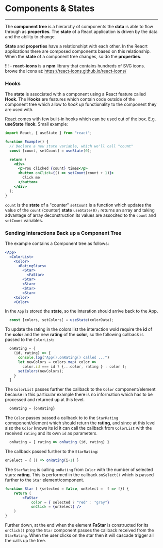 # Components & States
---

The **component tree** is a hierarchy of components the **data** is able to flow through as **properties**. The **state** of a React application is driven by the data and the ability to change. 

**State** and **properties** have a relationshipt with each other. In the Reacrt applications there are composed components based on this relationship. When the **state** of a component tree changes, so do the **properties**.


!!!  - **react-icons** is a **npm** library that contains hundreds of SVG icons. browe the icons at: https://react-icons.github.io/react-icons/

### Hooks

The **state** is associated with a component using a React feature called **Hook**. The **Hooks** are features which contain code outside of the component tree which allow to *hook up* functionality to the component they are used with. 

React comes with few built-in hooks which can be used out of the box. E.g. **useState Hook**. Small example:

```jsx
import React, { useState } from "react";

function Example() {
  // Declare a new state variable, which we'll call "count"
  const [count, setCount] = useState(0);

  return (
    <div>
      <p>You clicked {count} times</p>
      <button onClick={() => setCount(count + 1)}>
        Click me
      </button>
    </div>
  );
}
```

`count` is the **state** of a "counter"
`setCount` is a function which updates the value of the `count` (counter) **state**
`useState(0);` returns an array and taking advantage of array deconstruction its values are associted to the `count` and `setCount` variables.

### Sending Interactions Back up a Component Tree

The example contains a Component tree as follows:
```jsx
<App>
  <ColorList>
    <Color>
      <RatingStars>
        <Star>
          <FaStar>
        <Star>
        <Star>
        <Star>
        <Star>
    <Color>
    <Color>
```

In the `App` is stored the **state**, so the interation should arrive back to the App.
```jsx
  const [colors, setColors] = useState(colorData);
```
To update the rating in the colors list the interaction wold require the 
**id** of the **color** and the new **rating** of the **color**, so the following callback is passed to the `ColorList`:
```jsx
  onRating = {
    (id, rating) => {
      console.log("App().onRating() called ...")
      let newColors = colors.map( color => 
        color.id === id ? {...color, rating } : color );
      setColors(newColors);
    }
  }
``` 

The `ColorList` passes further the callback to the `Color` component/element because in this particular example there is no information which has to be processed and returned up at this level.
```jsx
  onRating = {onRating}
```

The `Color` passes passed a callback to to the `StarRating` comoponent/element which should return the **rating**, and since at this level also the `Color` knows its id it can call the callback from `ColorList` with the received `rating` and its own `id` as parameters.

```jsx
  onRating = { rating => onRating (id, rating) }
```

The callback passed further to the `StarRating`:
```jsx
onSelect = { () => onRating(i+1) }
```
The `StarRating` is calling `onRating` from `Color` with the number of selected stars: **rating**.  This is performed in the callback `onSelect()` which is passed further to the `Star` element/component.

```jsx
function Star ( {selected = false, onSelect =  f => f}) {
    return (
        <FaStar 
            color = { selected ? "red" : "gray"} 
            onClick = {onSelect} />
    )
}
```
Further down, at the end when the element **FaStar** is constructed for its `onClick()` prop the `Star` component passes the callback received from the `StarRating`. When the user clicks on the star then it will cascade trigger all the calls up the tree.


